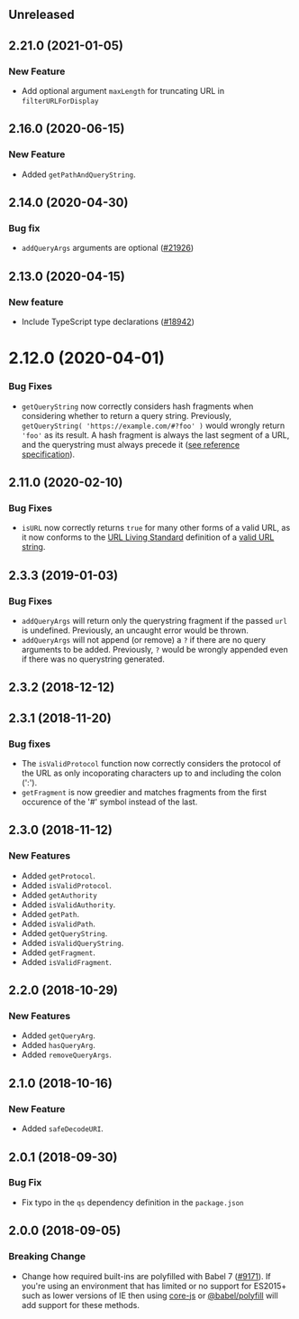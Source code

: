 <!-- Learn how to maintain this file at https://github.com/WordPress/gutenberg/tree/HEAD/packages#maintaining-changelogs. -->

## Unreleased

## 2.21.0 (2021-01-05)

### New Feature

-	Add optional argument `maxLength` for truncating URL in `filterURLForDisplay`

## 2.16.0 (2020-06-15)

### New Feature

-   Added `getPathAndQueryString`.

## 2.14.0 (2020-04-30)

### Bug fix

-   `addQueryArgs` arguments are optional ([#21926](https://github.com/WordPress/gutenberg/pull/21926))

## 2.13.0 (2020-04-15)

### New feature

-   Include TypeScript type declarations ([#18942](https://github.com/WordPress/gutenberg/pull/18942))

# 2.12.0 (2020-04-01)

### Bug Fixes

-   `getQueryString` now correctly considers hash fragments when considering whether to return a query string. Previously, `getQueryString( 'https://example.com/#?foo' )` would wrongly return `'foo'` as its result. A hash fragment is always the last segment of a URL, and the querystring must always precede it ([see reference specification](https://url.spec.whatwg.org/#absolute-url-with-fragment-string)).

## 2.11.0 (2020-02-10)

### Bug Fixes

-   `isURL` now correctly returns `true` for many other forms of a valid URL, as it now conforms to the [URL Living Standard](https://url.spec.whatwg.org/) definition of a [valid URL string](https://url.spec.whatwg.org/#valid-url-string).

## 2.3.3 (2019-01-03)

### Bug Fixes

-   `addQueryArgs` will return only the querystring fragment if the passed `url` is undefined. Previously, an uncaught error would be thrown.
-   `addQueryArgs` will not append (or remove) a `?` if there are no query arguments to be added. Previously, `?` would be wrongly appended even if there was no querystring generated.

## 2.3.2 (2018-12-12)

## 2.3.1 (2018-11-20)

### Bug fixes

-   The `isValidProtocol` function now correctly considers the protocol of the URL as only incoporating characters up to and including the colon (':').
-   `getFragment` is now greedier and matches fragments from the first occurence of the '#' symbol instead of the last.

## 2.3.0 (2018-11-12)

### New Features

-   Added `getProtocol`.
-   Added `isValidProtocol`.
-   Added `getAuthority`
-   Added `isValidAuthority`.
-   Added `getPath`.
-   Added `isValidPath`.
-   Added `getQueryString`.
-   Added `isValidQueryString`.
-   Added `getFragment`.
-   Added `isValidFragment`.

## 2.2.0 (2018-10-29)

### New Features

-   Added `getQueryArg`.
-   Added `hasQueryArg`.
-   Added `removeQueryArgs`.

## 2.1.0 (2018-10-16)

### New Feature

-   Added `safeDecodeURI`.

## 2.0.1 (2018-09-30)

### Bug Fix

-   Fix typo in the `qs` dependency definition in the `package.json`

## 2.0.0 (2018-09-05)

### Breaking Change

-   Change how required built-ins are polyfilled with Babel 7 ([#9171](https://github.com/WordPress/gutenberg/pull/9171)). If you're using an environment that has limited or no support for ES2015+ such as lower versions of IE then using [core-js](https://github.com/zloirock/core-js) or [@babel/polyfill](https://babeljs.io/docs/en/next/babel-polyfill) will add support for these methods.
